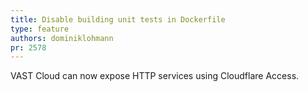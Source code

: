 ```yaml
---
title: Disable building unit tests in Dockerfile
type: feature
authors: dominiklohmann
pr: 2578
---
```


VAST Cloud can now expose HTTP services using Cloudflare Access.
